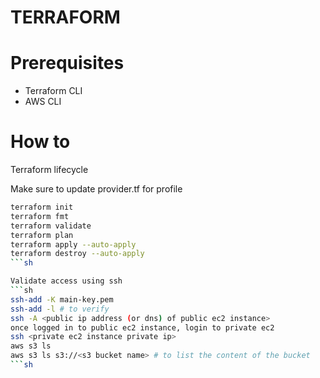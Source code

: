 # TERRAFORM

# Prerequisites
- Terraform CLI
- AWS CLI

# How to
Terraform lifecycle 

Make sure to update provider.tf for profile
```sh
terraform init
terraform fmt
terraform validate
terraform plan
terraform apply --auto-apply
terraform destroy --auto-apply
```sh

Validate access using ssh
```sh
ssh-add -K main-key.pem
ssh-add -l # to verify
ssh -A <public ip address (or dns) of public ec2 instance>
once logged in to public ec2 instance, login to private ec2
ssh <private ec2 instance private ip>
aws s3 ls
aws s3 ls s3://<s3 bucket name> # to list the content of the bucket
```sh
